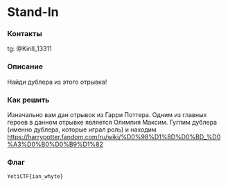 # Stand-In

### Контакты

tg: @Kirill_13311

### Описание

Найди дублера из этого отрывка!

### Как решить

Изначально вам дан отрывок из Гарри Поттера. Одним из главных героев в данном отрывке является
Олимпия Максим. Гуглим дублера (именно дублера, которые играл роль) и находим https://harrypotter.fandom.com/ru/wiki/%D0%98%D1%8D%D0%BD_%D0%A3%D0%B0%D0%B9%D1%82


### Флаг


`YetiCTF{ian_whyte}`